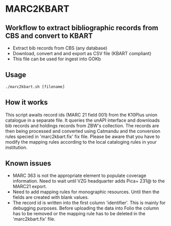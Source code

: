 # MARC2KBART

## Workflow to extract bibliographic records from CBS and convert to KBART

- Extract bib records from CBS (any database)
- Download, convert and and export as CSV file (KBART compliant)
- This file can be used for ingest into GOKb


## Usage

```
./marc2kbart.sh [filename]
```

## How it works
This script awaits record ids (MARC 21 field 001) from the K10Plus union catalogue in a
separate file. 
It queries the unAPI interface and downloads bib records and holdings records from ZBW's
collection. The records are then being processed and converted using Catmandu and the
conversion rules specied in 'marc2kbart.fix' fix file.
Please be aware that you have to modify the mapping rules according to the local cataloging
rules in your institution.

## Known issues
- MARC 363 is not the appropriate element to populate coverage information. Need to wait until VZG headquarter adds Pica+ 231@ to the MARC21 export.
- Need to add mapping rules for monographic resources. Until then the fields are created with blank values.
- The record id is written into the first column 'identifier'. This is mainly for debugging purposes. Before uploading the data into Folio the column has to be removed or the mapping rule has to be deleted in the 'marc2kbart.fix' file.
